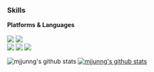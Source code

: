### Skills

**Platforms & Languages**
</br>
</br>
<img src="https://img.shields.io/badge/Spring Boot-6DB33F?style=flat-square&logo=Spring Boot&logoColor=white"/></a>
<img src="https://img.shields.io/badge/Android-3DDC84?style=flat-square&logo=Android&logoColor=white"/></a>
</br>
<img src="https://img.shields.io/badge/Java-007396?style=flat-square&logo=Java&logoColor=white"/></a> 
<img src="https://img.shields.io/badge/Python-3776AB?style=flat-square&logo=Python&logoColor=white"/></a> 
<img src="https://img.shields.io/badge/C++-00599C?style=flat-square&logo=C%2B%2B&logoColor=white"/></a> 

![mjjunng's github stats](https://github-readme-stats.vercel.app/api?username=mjjunng&show_icons=true&theme=vue)
[![mjjunng's github stats](https://github-readme-stats.vercel.app/api/top-langs/?username=mjjunng&show_icons=true&hide_border=true&title_color=004386&icon_color=004386&layout=compact)](https://github.com/mjjunng)

